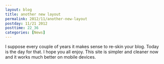 ```yaml
---
layout: blog
title: another new layout
permalink: 2012/11/another-new-layout
postday: 11/21 2012
posttime: 22_36
categories: [News]
---
```


I suppose every couple of years it makes sense to re-skin your blog. Today is the day for that. I hope you all enjoy. This site is simpler and cleaner now and it works much better on mobile devices.
